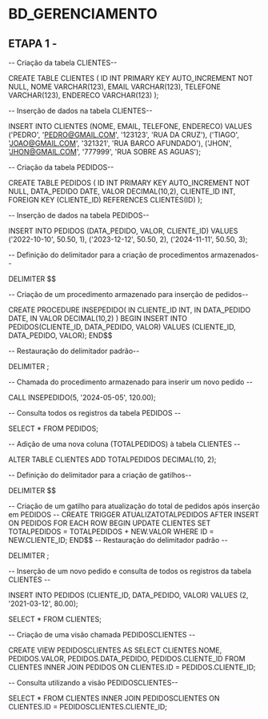 # BD_GERENCIAMENTO

## ETAPA 1 -
-- Criação da tabela CLIENTES--

CREATE TABLE CLIENTES (
    ID INT PRIMARY KEY AUTO_INCREMENT NOT NULL,
    NOME VARCHAR(123),
    EMAIL VARCHAR(123),
    TELEFONE VARCHAR(123),
    ENDERECO VARCHAR(123)
);

-- Inserção de dados na tabela CLIENTES--

INSERT INTO CLIENTES (NOME, EMAIL, TELEFONE, ENDERECO) VALUES ('PEDRO', 'PEDRO@GMAIL.COM', '123123', 'RUA DA CRUZ'),
    ('TIAGO', 'JOAO@GMAIL.COM', '321321', 'RUA BARCO AFUNDADO'),
    ('JHON', 'JHON@GMAIL.COM', '777999', 'RUA SOBRE AS AGUAS');

-- Criação da tabela PEDIDOS--

CREATE TABLE PEDIDOS (
    ID INT PRIMARY KEY AUTO_INCREMENT NOT NULL,
    DATA_PEDIDO DATE,
    VALOR DECIMAL(10,2),
    CLIENTE_ID INT,
    FOREIGN KEY (CLIENTE_ID) REFERENCES CLIENTES(ID)
);

-- Inserção de dados na tabela PEDIDOS--

INSERT INTO PEDIDOS (DATA_PEDIDO, VALOR, CLIENTE_ID) VALUES ('2022-10-10', 50.50, 1),
    ('2023-12-12', 50.50, 2),
    ('2024-11-11', 50.50, 3);

-- Definição do delimitador para a criação de procedimentos armazenados--

DELIMITER $$

-- Criação de um procedimento armazenado para inserção de pedidos--

CREATE PROCEDURE INSEPEDIDO(
    IN CLIENTE_ID INT,
    IN DATA_PEDIDO DATE,
    IN VALOR DECIMAL(10,2)
)
BEGIN
    INSERT INTO PEDIDOS(CLIENTE_ID, DATA_PEDIDO, VALOR) VALUES (CLIENTE_ID, DATA_PEDIDO, VALOR);
END$$

-- Restauração do delimitador padrão--

DELIMITER ;

-- Chamada do procedimento armazenado para inserir um novo pedido --

CALL INSEPEDIDO(5, '2024-05-05', 120.00);

-- Consulta todos os registros da tabela PEDIDOS --

SELECT * FROM PEDIDOS;

-- Adição de uma nova coluna (TOTALPEDIDOS) à tabela CLIENTES --

ALTER TABLE CLIENTES ADD TOTALPEDIDOS DECIMAL(10, 2);

-- Definição do delimitador para a criação de gatilhos--

DELIMITER $$

-- Criação de um gatilho para atualização do total de pedidos após inserção em PEDIDOS --
CREATE TRIGGER ATUALIZATOTALPEDIDOS 
AFTER INSERT ON PEDIDOS
FOR EACH ROW
BEGIN
    UPDATE CLIENTES
    SET TOTALPEDIDOS = TOTALPEDIDOS + NEW.VALOR
    WHERE ID = NEW.CLIENTE_ID;
END$$
-- Restauração do delimitador padrão --

DELIMITER ;

-- Inserção de um novo pedido e consulta de todos os registros da tabela CLIENTES --

INSERT INTO PEDIDOS (CLIENTE_ID, DATA_PEDIDO, VALOR)
VALUES (2, '2021-03-12', 80.00);

SELECT * FROM CLIENTES;

-- Criação de uma visão chamada PEDIDOSCLIENTES --

CREATE VIEW PEDIDOSCLIENTES AS
SELECT 
    CLIENTES.NOME, 
    PEDIDOS.VALOR, 
    PEDIDOS.DATA_PEDIDO, 
    PEDIDOS.CLIENTE_ID
FROM CLIENTES
INNER JOIN PEDIDOS
ON CLIENTES.ID = PEDIDOS.CLIENTE_ID;

-- Consulta utilizando a visão PEDIDOSCLIENTES--

SELECT * FROM CLIENTES INNER JOIN PEDIDOSCLIENTES ON CLIENTES.ID = PEDIDOSCLIENTES.CLIENTE_ID;

